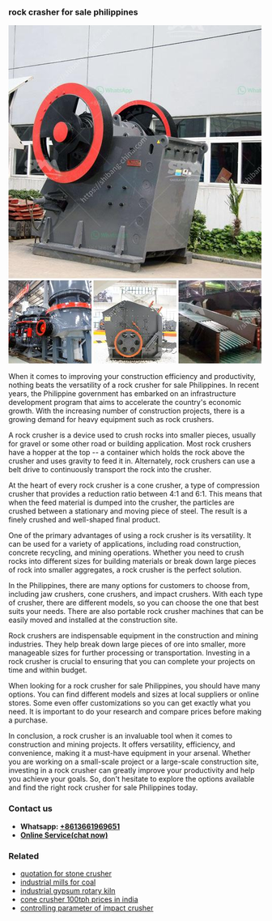 <h3>rock crasher for sale philippines</h3><img src='1704856995.jpg' alt=''><p>When it comes to improving your construction efficiency and productivity, nothing beats the versatility of a rock crusher for sale Philippines. In recent years, the Philippine government has embarked on an infrastructure development program that aims to accelerate the country's economic growth. With the increasing number of construction projects, there is a growing demand for heavy equipment such as rock crushers.</p><p>A rock crusher is a device used to crush rocks into smaller pieces, usually for gravel or some other road or building application. Most rock crushers have a hopper at the top -- a container which holds the rock above the crusher and uses gravity to feed it in. Alternately, rock crushers can use a belt drive to continuously transport the rock into the crusher.</p><p>At the heart of every rock crusher is a cone crusher, a type of compression crusher that provides a reduction ratio between 4:1 and 6:1. This means that when the feed material is dumped into the crusher, the particles are crushed between a stationary and moving piece of steel. The result is a finely crushed and well-shaped final product.</p><p>One of the primary advantages of using a rock crusher is its versatility. It can be used for a variety of applications, including road construction, concrete recycling, and mining operations. Whether you need to crush rocks into different sizes for building materials or break down large pieces of rock into smaller aggregates, a rock crusher is the perfect solution.</p><p>In the Philippines, there are many options for customers to choose from, including jaw crushers, cone crushers, and impact crushers. With each type of crusher, there are different models, so you can choose the one that best suits your needs. There are also portable rock crusher machines that can be easily moved and installed at the construction site.</p><p>Rock crushers are indispensable equipment in the construction and mining industries. They help break down large pieces of ore into smaller, more manageable sizes for further processing or transportation. Investing in a rock crusher is crucial to ensuring that you can complete your projects on time and within budget.</p><p>When looking for a rock crusher for sale Philippines, you should have many options. You can find different models and sizes at local suppliers or online stores. Some even offer customizations so you can get exactly what you need. It is important to do your research and compare prices before making a purchase.</p><p>In conclusion, a rock crusher is an invaluable tool when it comes to construction and mining projects. It offers versatility, efficiency, and convenience, making it a must-have equipment in your arsenal. Whether you are working on a small-scale project or a large-scale construction site, investing in a rock crusher can greatly improve your productivity and help you achieve your goals. So, don't hesitate to explore the options available and find the right rock crusher for sale Philippines today.</p><h3>Contact us</h3><ul><li><strong>Whatsapp:&nbsp;<a href="https://wa.me/8613661969651">+8613661969651</a></strong></li><li><a href="https://swt.shibang-china.com/?git&amp;zhl&amp;rock crasher for sale philippines"><strong>Online Service(chat now)</strong></a></li></ul><h3>Related</h3><ul><li><a href='quotation for stone crusher.md'>quotation for stone crusher</a></li><li><a href='industrial mills for coal.md'>industrial mills for coal</a></li><li><a href='industrial gypsum rotary kiln.md'>industrial gypsum rotary kiln</a></li><li><a href='cone crusher 100tph prices in india.md'>cone crusher 100tph prices in india</a></li><li><a href='controlling parameter of impact crusher.md'>controlling parameter of impact crusher</a></li></ul>